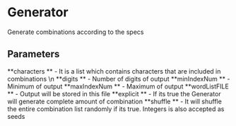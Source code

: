 # Generator
Generate combinations according to the specs

## Parameters
**characters ** - It is a list which contains characters that are included in combinations \n
**digits ** - Number of digits of output
**minIndexNum ** - Minimum of output
**maxIndexNum ** - Maximum of output
**wordListFILE ** - Output will be stored in this file
**explicit ** - If its true the Generator will generate complete amount of combination
**shuffle ** - It will shuffle the entire combination list randomly if its true. Integers is also accepted as seeds

